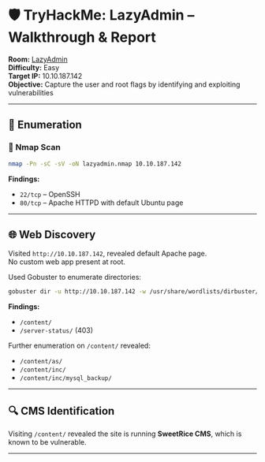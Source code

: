 # 🛡️ TryHackMe: LazyAdmin – Walkthrough & Report

**Room:** [LazyAdmin](https://tryhackme.com/room/lazyadmin)  
**Difficulty:** Easy  
**Target IP:** 10.10.187.142  
**Objective:** Capture the user and root flags by identifying and exploiting vulnerabilities

---

## 🧭 Enumeration

### 🔎 Nmap Scan

```bash
nmap -Pn -sC -sV -oN lazyadmin.nmap 10.10.187.142
```

**Findings:**

- `22/tcp` – OpenSSH
- `80/tcp` – Apache HTTPD with default Ubuntu page

---

## 🌐 Web Discovery

Visited `http://10.10.187.142`, revealed default Apache page.  
No custom web app present at root.

Used Gobuster to enumerate directories:

```bash
gobuster dir -u http://10.10.187.142 -w /usr/share/wordlists/dirbuster/directory-list-2.3-medium.txt
```

**Findings:**

- `/content/`
- `/server-status/` (403)

Further enumeration on `/content/` revealed:

- `/content/as/`
- `/content/inc/`
- `/content/inc/mysql_backup/`

---

## 🔍 CMS Identification

Visiting `/content/` revealed the site is running **SweetRice CMS**, which is known to be vulnerable.

---
